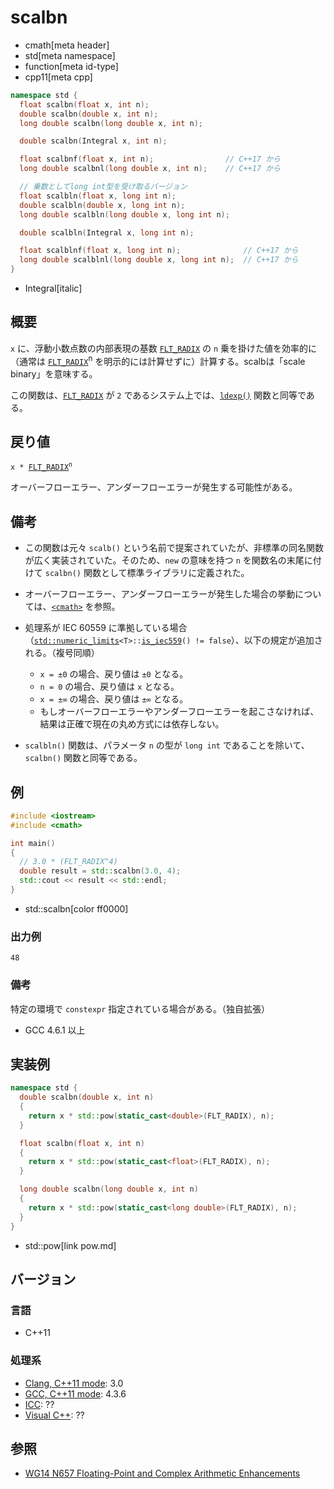 # scalbn
* cmath[meta header]
* std[meta namespace]
* function[meta id-type]
* cpp11[meta cpp]

```cpp
namespace std {
  float scalbn(float x, int n);
  double scalbn(double x, int n);
  long double scalbn(long double x, int n);

  double scalbn(Integral x, int n);

  float scalbnf(float x, int n);                // C++17 から
  long double scalbnl(long double x, int n);    // C++17 から

  // 乗数としてlong int型を受け取るバージョン
  float scalbln(float x, long int n);
  double scalbln(double x, long int n);
  long double scalbln(long double x, long int n);

  double scalbln(Integral x, long int n);

  float scalblnf(float x, long int n);              // C++17 から
  long double scalblnl(long double x, long int n);  // C++17 から
}
```
* Integral[italic]

## 概要
`x` に、浮動小数点数の内部表現の基数 [`FLT_RADIX`](/reference/cfloat/flt_radix.md) の `n` 乗を掛けた値を効率的に（通常は [`FLT_RADIX`](/reference/cfloat/flt_radix.md)<sup>n</sup> を明示的には計算せずに）計算する。scalbは「scale binary」を意味する。

この関数は、[`FLT_RADIX`](/reference/cfloat/flt_radix.md) が `2` であるシステム上では、[`ldexp()`](ldexp.md) 関数と同等である。


## 戻り値
<code>x * [FLT_RADIX](/reference/cfloat/flt_radix.md)<sup>n</sup></code>

オーバーフローエラー、アンダーフローエラーが発生する可能性がある。


## 備考
- この関数は元々 `scalb()` という名前で提案されていたが、非標準の同名関数が広く実装されていた。そのため、`new` の意味を持つ `n` を関数名の末尾に付けて `scalbn()` 関数として標準ライブラリに定義された。
- オーバーフローエラー、アンダーフローエラーが発生した場合の挙動については、[`<cmath>`](../cmath.md) を参照。
- 処理系が IEC 60559 に準拠している場合（[`std::numeric_limits`](../limits/numeric_limits.md)`<T>::`[`is_iec559`](../limits/numeric_limits/is_iec559.md)`() != false`）、以下の規定が追加される。（複号同順）
	- `x = ±0` の場合、戻り値は `±0` となる。
	- `n = 0` の場合、戻り値は `x` となる。
	- `x = ±∞` の場合、戻り値は `±∞` となる。
	- もしオーバーフローエラーやアンダーフローエラーを起こさなければ、結果は正確で現在の丸め方式には依存しない。

- `scalbln()` 関数は、パラメータ `n` の型が `long int` であることを除いて、`scalbn()` 関数と同等である。


## 例
```cpp example
#include <iostream>
#include <cmath>

int main()
{
  // 3.0 * (FLT_RADIX^4)
  double result = std::scalbn(3.0, 4);
  std::cout << result << std::endl;
}
```
* std::scalbn[color ff0000]

### 出力例
```
48
```

### 備考
特定の環境で `constexpr` 指定されている場合がある。（独自拡張）

- GCC 4.6.1 以上


## 実装例
```cpp
namespace std {
  double scalbn(double x, int n)
  {
    return x * std::pow(static_cast<double>(FLT_RADIX), n);
  }

  float scalbn(float x, int n)
  {
    return x * std::pow(static_cast<float>(FLT_RADIX), n);
  }

  long double scalbn(long double x, int n)
  {
    return x * std::pow(static_cast<long double>(FLT_RADIX), n);
  }
}
```
* std::pow[link pow.md]


## バージョン
### 言語
- C++11

### 処理系
- [Clang, C++11 mode](/implementation.md#clang): 3.0
- [GCC, C++11 mode](/implementation.md#gcc): 4.3.6
- [ICC](/implementation.md#icc): ??
- [Visual C++](/implementation.md#visual_cpp): ??


## 参照
- [WG14 N657 Floating-Point and Complex Arithmetic Enhancements](http://www7.open-std.org/JTC1/SC22/WG14/www/docs/n657.ps)

